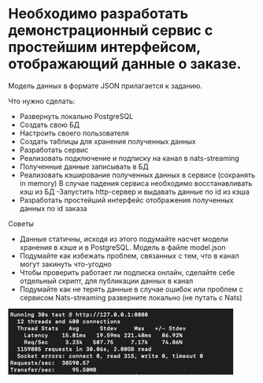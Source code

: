 # Необходимо разработать демонстрационный сервис с простейшим интерфейсом, отображающий данные о заказе.
Модель данных в формате JSON прилагается к заданию.

Что нужно сделать:

- Развернуть локально PostgreSQL
- Создать свою БД
- Настроить своего пользователя
- Создать таблицы для хранения полученных данных
- Разработать сервис
- Реализовать подключение и подписку на канал в nats-streaming
- Полученные данные записывать в БД
- Реализовать кэширование полученных данных в сервисе (сохранять in memory)
В случае падения сервиса необходимо восстанавливать кэш из БД
-Запустить http-сервер и выдавать данные по id из кэша
- Разработать простейший интерфейс отображения полученных данных по id заказа


Советы				

- Данные статичны, исходя из этого подумайте насчет модели хранения в кэше и в PostgreSQL. Модель в файле model.json
- Подумайте как избежать проблем, связанных с тем, что в канал могут закинуть что-угодно
- Чтобы проверить работает ли подписка онлайн, сделайте себе отдельный скрипт, для публикации данных в канал
 - Подумайте как не терять данные в случае ошибок или проблем с сервисом
Nats-streaming разверните локально (не путать с Nats)
				
		
![img.png](img.png)